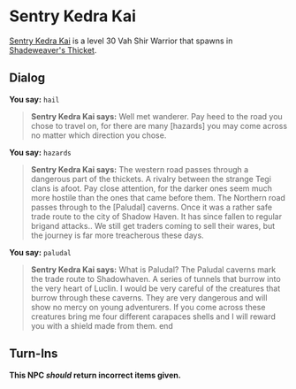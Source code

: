 # Sentry Kedra Kai



[Sentry Kedra Kai](/npc/165161) is a level 30 Vah Shir Warrior that spawns in [Shadeweaver's Thicket](/zone/165).



## Dialog

**You say:** `hail`



>**Sentry Kedra Kai says:** Well met wanderer. Pay heed to the road you chose to travel on, for there are many [hazards] you may come across no matter which direction you chose.

**You say:** `hazards`



>**Sentry Kedra Kai says:** The western road passes through a dangerous part of the thickets. A rivalry between the strange Tegi clans is afoot. Pay close attention, for the darker ones seem much more hostile than the ones that came before them. The Northern road passes through to the [Paludal] caverns. Once it was a rather safe trade route to the city of Shadow Haven. It has since fallen to regular brigand attacks.. We still get traders coming to sell their wares, but the journey is far more treacherous these days.

**You say:** `paludal`



>**Sentry Kedra Kai says:** What is Paludal? The Paludal caverns mark the trade route to Shadowhaven. A series of tunnels that burrow into the very heart of Luclin. I would be very careful of the creatures that burrow through these caverns. They are very dangerous and will show no mercy on young adventurers. If you come across these creatures bring me four different carapaces shells and I will reward you with a shield made from them.
end



## Turn-Ins



**This NPC *should* return incorrect items given.**
